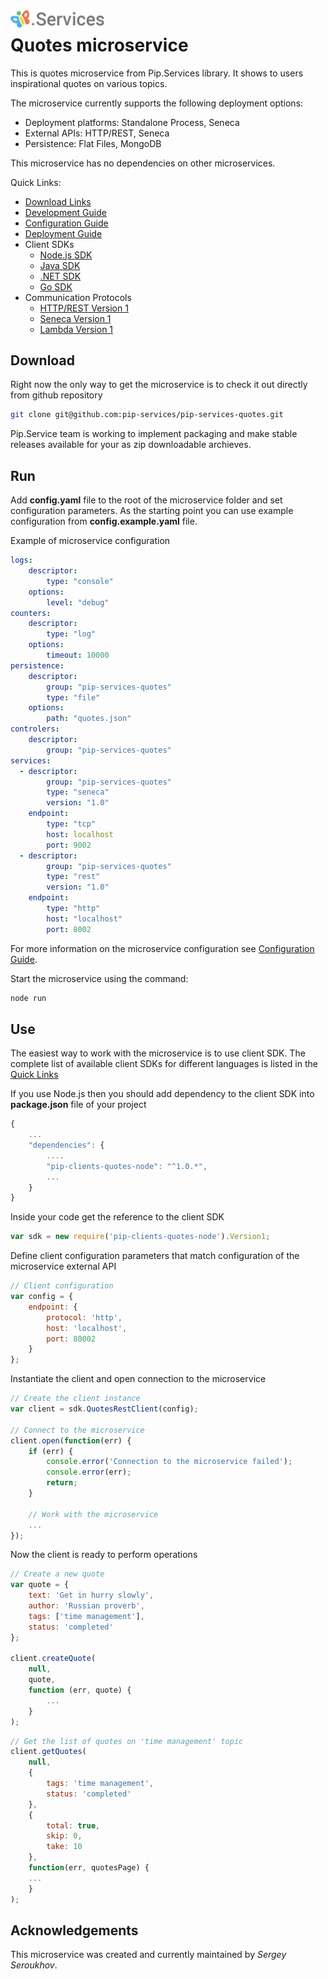 # <img src="https://github.com/pip-services/pip-services/raw/master/design/Logo.png" alt="Pip.Services Logo" style="max-width:30%"> <br/> Quotes microservice

This is quotes microservice from Pip.Services library. 
It shows to users inspirational quotes on various topics.

The microservice currently supports the following deployment options:
* Deployment platforms: Standalone Process, Seneca
* External APIs: HTTP/REST, Seneca
* Persistence: Flat Files, MongoDB

This microservice has no dependencies on other microservices.

<a name="links"></a> Quick Links:

* [Download Links](doc/Downloads.md)
* [Development Guide](doc/Development.md)
* [Configuration Guide](doc/Configuration.md)
* [Deployment Guide](doc/Deployment.md)
* Client SDKs
  - [Node.js SDK](https://github.com/pip-services/pip-clients-quotes-node)
  - [Java SDK](https://github.com/pip-services/pip-clients-quotes-java)
  - [.NET SDK](https://github.com/pip-services/pip-clients-quotes-dotnet)
  - [Go SDK](https://github.com/pip-services/pip-clients-quotes-go)
* Communication Protocols
  - [HTTP/REST Version 1](doc/RestProtocolV1.md)
  - [Seneca Version 1](doc/SenecaProtocolV1.md)
  - [Lambda Version 1](doc/LambdaProtocolV1.md)

## Download

Right now the only way to get the microservice is to check it out directly from github repository
```bash
git clone git@github.com:pip-services/pip-services-quotes.git
```

Pip.Service team is working to implement packaging and make stable releases available for your 
as zip downloadable archieves.

## Run

Add **config.yaml** file to the root of the microservice folder and set configuration parameters.
As the starting point you can use example configuration from **config.example.yaml** file. 

Example of microservice configuration
```yaml
logs:
    descriptor:
        type: "console" 
    options:
        level: "debug" 
counters: 
    descriptor:
        type: "log"
    options: 
        timeout: 10000 
persistence:
    descriptor:
        group: "pip-services-quotes"
        type: "file"
    options:
        path: "quotes.json"
controlers:
    descriptor:
        group: "pip-services-quotes"
services:
  - descriptor:
        group: "pip-services-quotes"
        type: "seneca"
        version: "1.0"
    endpoint:
        type: "tcp"
        host: localhost
        port: 9002
  - descriptor:            
        group: "pip-services-quotes"
        type: "rest"
        version: "1.0"
    endpoint:
        type: "http"
        host: "localhost"
        port: 8002
```
 
For more information on the microservice configuration see [Configuration Guide](Configuration.md).

Start the microservice using the command:
```bash
node run
```

## Use

The easiest way to work with the microservice is to use client SDK. 
The complete list of available client SDKs for different languages is listed in the [Quick Links](#links)

If you use Node.js then you should add dependency to the client SDK into **package.json** file of your project
```javascript
{
    ...
    "dependencies": {
        ....
        "pip-clients-quotes-node": "^1.0.*",
        ...
    }
}
```

Inside your code get the reference to the client SDK
```javascript
var sdk = new require('pip-clients-quotes-node').Version1;
```

Define client configuration parameters that match configuration of the microservice external API
```javascript
// Client configuration
var config = {
    endpoint: {
        protocol: 'http',
        host: 'localhost', 
        port: 80002
    }
};
```

Instantiate the client and open connection to the microservice
```javascript
// Create the client instance
var client = sdk.QuotesRestClient(config);

// Connect to the microservice
client.open(function(err) {
    if (err) {
        console.error('Connection to the microservice failed');
        console.error(err);
        return;
    }
    
    // Work with the microservice
    ...
});
```

Now the client is ready to perform operations
```javascript
// Create a new quote
var quote = {
    text: 'Get in hurry slowly',
    author: 'Russian proverb',
    tags: ['time management'],
    status: 'completed'
};

client.createQuote(
    null,
    quote,
    function (err, quote) {
        ...
    }
);
```

```javascript
// Get the list of quotes on 'time management' topic
client.getQuotes(
    null,
    {
        tags: 'time management',
        status: 'completed'
    },
    {
        total: true,
        skip: 0,
        take: 10
    },
    function(err, quotesPage) {
    ...    
    }
);
```    

## Acknowledgements

This microservice was created and currently maintained by *Sergey Seroukhov*.
